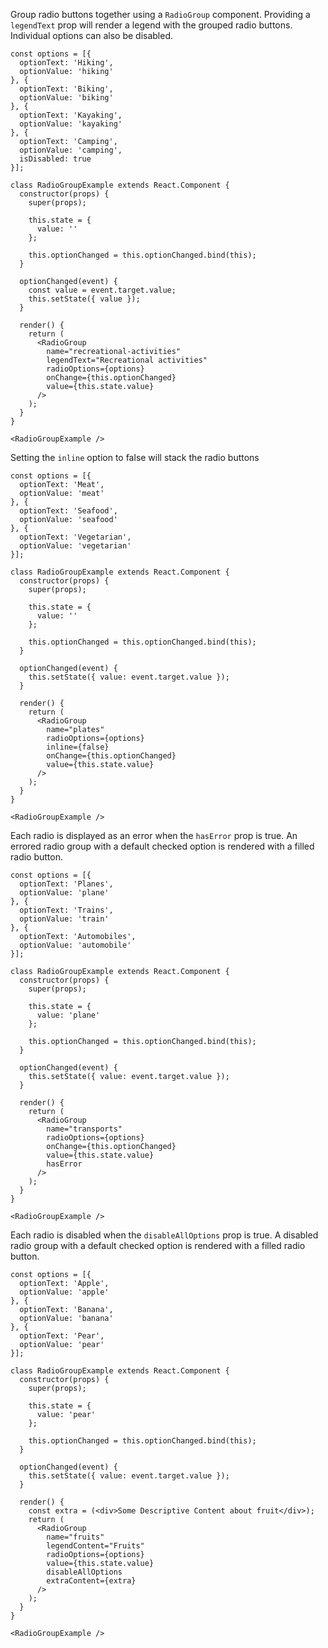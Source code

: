 Group radio buttons together using a `RadioGroup` component. Providing a `legendText` prop will render a legend with the grouped radio buttons. Individual options can also be disabled.


```
const options = [{
  optionText: 'Hiking',
  optionValue: 'hiking'
}, {
  optionText: 'Biking',
  optionValue: 'biking'
}, {
  optionText: 'Kayaking',
  optionValue: 'kayaking'
}, {
  optionText: 'Camping',
  optionValue: 'camping',
  isDisabled: true
}];

class RadioGroupExample extends React.Component {
  constructor(props) {
    super(props);

    this.state = {
      value: ''
    };

    this.optionChanged = this.optionChanged.bind(this);
  }

  optionChanged(event) {
    const value = event.target.value;
    this.setState({ value });
  }

  render() {
    return (
      <RadioGroup
        name="recreational-activities"
        legendText="Recreational activities"
        radioOptions={options}
        onChange={this.optionChanged}
        value={this.state.value}
      />
    );
  }
}

<RadioGroupExample />
```

Setting the `inline` option to false will stack the radio buttons

```
const options = [{
  optionText: 'Meat',
  optionValue: 'meat'
}, {
  optionText: 'Seafood',
  optionValue: 'seafood'
}, {
  optionText: 'Vegetarian',
  optionValue: 'vegetarian'
}];

class RadioGroupExample extends React.Component {
  constructor(props) {
    super(props);

    this.state = {
      value: ''
    };

    this.optionChanged = this.optionChanged.bind(this);
  }

  optionChanged(event) {
    this.setState({ value: event.target.value });
  }

  render() {
    return (
      <RadioGroup
        name="plates"
        radioOptions={options}
        inline={false}
        onChange={this.optionChanged}
        value={this.state.value}
      />
    );
  }
}

<RadioGroupExample />
```

Each radio is displayed as an error when the `hasError` prop is true. An errored radio group with a default checked option is rendered with a filled radio button.

```
const options = [{
  optionText: 'Planes',
  optionValue: 'plane'
}, {
  optionText: 'Trains',
  optionValue: 'train'
}, {
  optionText: 'Automobiles',
  optionValue: 'automobile'
}];

class RadioGroupExample extends React.Component {
  constructor(props) {
    super(props);

    this.state = {
      value: 'plane'
    };

    this.optionChanged = this.optionChanged.bind(this);
  }

  optionChanged(event) {
    this.setState({ value: event.target.value });
  }

  render() {
    return (
      <RadioGroup
        name="transports"
        radioOptions={options}
        onChange={this.optionChanged}
        value={this.state.value}
        hasError
      />
    );
  }
}

<RadioGroupExample />
```

Each radio is disabled when the `disableAllOptions` prop is true. A disabled radio group with a default checked option is rendered with a filled radio button.

```
const options = [{
  optionText: 'Apple',
  optionValue: 'apple'
}, {
  optionText: 'Banana',
  optionValue: 'banana'
}, {
  optionText: 'Pear',
  optionValue: 'pear'
}];

class RadioGroupExample extends React.Component {
  constructor(props) {
    super(props);

    this.state = {
      value: 'pear'
    };

    this.optionChanged = this.optionChanged.bind(this);
  }

  optionChanged(event) {
    this.setState({ value: event.target.value });
  }

  render() {
    const extra = (<div>Some Descriptive Content about fruit</div>);
    return (
      <RadioGroup
        name="fruits"
        legendContent="Fruits"
        radioOptions={options}
        value={this.state.value}
        disableAllOptions
        extraContent={extra}
      />
    );
  }
}

<RadioGroupExample />
```
